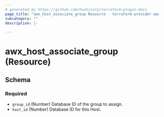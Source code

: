 ```yaml
---
# generated by https://github.com/hashicorp/terraform-plugin-docs
page_title: "awx_host_associate_group Resource - terraform-provider-awx"
subcategory: ""
description: |-
  
---
```


# awx_host_associate_group (Resource)





<!-- schema generated by tfplugindocs -->
## Schema

### Required

- `group_id` (Number) Database ID of the group to assign.
- `host_id` (Number) Database ID for this Host.


